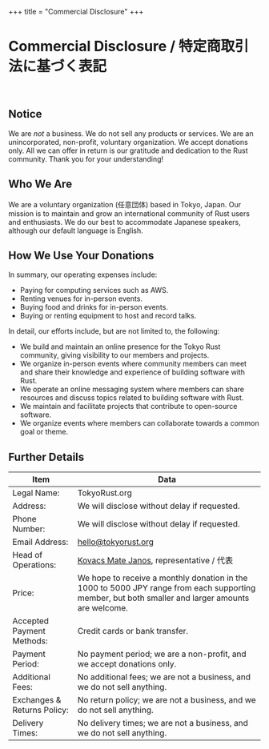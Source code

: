 +++
title = "Commercial Disclosure"
+++
# Commercial Disclosure / 特定商取引法に基づく表記

<br>

## Notice

We are _not_ a business. We do not sell any products or services. We are an unincorporated, non-profit, voluntary organization. We accept donations only. All we can offer in return is our gratitude and dedication to the Rust community. Thank you for your understanding!

## Who We Are

We are a voluntary organization (任意団体) based in Tokyo, Japan. Our mission is to maintain and grow an international community of Rust users and enthusiasts. We do our best to accommodate Japanese speakers, although our default language is English.

## How We Use Your Donations

In summary, our operating expenses include:

- Paying for computing services such as AWS.
- Renting venues for in-person events.
- Buying food and drinks for in-person events.
- Buying or renting equipment to host and record talks.

In detail, our efforts include, but are not limited to, the following:

- We build and maintain an online presence for the Tokyo Rust community, giving visibility to our members and projects.
- We organize in-person events where community members can meet and share their knowledge and experience of building software with Rust.
- We operate an online messaging system where members can share resources and discuss topics related to building software with Rust.
- We maintain and facilitate projects that contribute to open-source software.
- We organize events where members can collaborate towards a common goal or theme.

## Further Details

| Item | Data |
| --- | --- |
| Legal Name: | TokyoRust.org |
| Address: | We will disclose without delay if requested. |
| Phone Number: | We will disclose without delay if requested. |
| Email Address: | [hello@tokyorust.org](mailto:hello@tokyorust.org) |
| Head of Operations: | [Kovacs Mate Janos](https://www.linkedin.com/in/mate-j-kovacs/), representative / 代表 |
| Price: | We hope to receive a monthly donation in the 1000 to 5000 JPY range from each supporting member, but both smaller and larger amounts are welcome. |
| Accepted Payment Methods: | Credit cards or bank transfer. |
| Payment Period: | No payment period; we are a non-profit, and we accept donations only. |
| Additional Fees: | No additional fees; we are not a business, and we do not sell anything. |
| Exchanges & Returns Policy: | No return policy; we are not a business, and we do not sell anything. |
| Delivery Times: | No delivery times; we are not a business, and we do not sell anything. |
